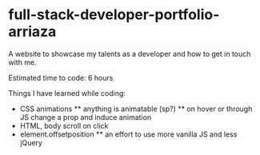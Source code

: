 # full-stack-developer-portfolio-arriaza
A website to showcase my talents as a developer and how to get in touch with me.

Estimated time to code: 6 hours

Things I have learned while coding:
* CSS animations
** anything is animatable (sp?) 
** on hover or through JS change a prop and induce animation
* HTML, body scroll on click
* element.offsetposition
** an effort to use more vanilla JS and less jQuery

